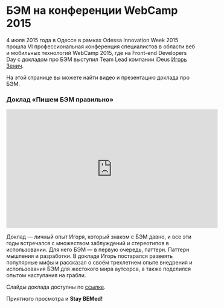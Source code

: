 # БЭМ на конференции WebCamp 2015

4 июля 2015 года в Одессе в рамках Odessa Innovation Week 2015 прошла VI профессиональная конференция специалистов в области 
веб и мобильных технологий WebCamp 2015, где на Front-end Developers Day с докладом про БЭМ выступил Team Lead компании iDeus [Игорь Зенич](https://twitter.com/delaz).

На этой странице вы можете найти видео и презентацию доклада про БЭМ.

### Доклад «Пишем БЭМ правильно»

<iframe width="560" height="315" src="https://www.youtube.com/embed/kBgHdSOj33A" frameborder="0" allowfullscreen></iframe>

Доклад — личный опыт Игоря, который знаком с БЭМ давно, и все эти годы встречался с множеством заблуждений и стереотипов в 
использовании. Для него БЭМ — в первую очередь, паттерн. Паттерн мышления и разработки. В докладе Игорь постарался развеять 
популярные мифы и рассказал о своём трехлетнем опыте внедрения и использования БЭМ для жестокого мира аутсорса, а также 
поделился опытом наступания на грабли.

Слайды доклада доступны по [ссылке](http://delka.github.io/talks/webcamp/2015/bem/).

Приятного просмотра и **Stay BEMed!**
